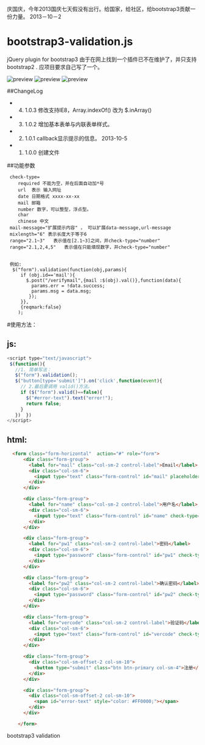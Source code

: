 庆国庆，今年2013国庆七天假没有出行。给国家，给社区，给bootstrap3贡献一份力量。 2013－10－2

bootstrap3-validation.js
========================

jQuery plugin for bootstrap3
由于在网上找到一个插件已不在维护了，并只支持bootstrap2 . 应项目要求自己写了一个。

![preview](https://github.com/mrlong/bootstrap3-validation.js/blob/master/test/test.png?raw=true)
![preview](https://github.com/mrlong/bootstrap3-validation.js/blob/master/test/test2.png?raw=true)
![preview](https://github.com/mrlong/bootstrap3-validation.js/blob/master/test/test3.png?raw=true)

##ChangeLog
 - 4. 1.0.3  修改支持IE8，Array.indexOf() 改为 $.inArray()
 - 3. 1.0.2  增加基本表单与内联表单样式。
 - 2. 1.0.1  callback显示提示的信息。 2013-10-5
 - 1. 1.0.0  创建文件


##功能参数
```
 check-type=
    required 不能为空，并在后面自动加*号
    url  表示 输入网址
    date 日期格式 xxxx-xx-xx
    mail 邮箱
    number 数字，可以整型，浮点型。
    char
    chinese 中文
 mail-message="扩展提示内容" ， 可以扩展data-message,url-message
 mixlength="6" 表示长度大于等于6
 range="2.1~3"   表示值在[2.1~3]之间，并check-type="number"
 range="2.1,2,4,5"   表示值在只能填现数字，并check-type="number"


 例如:
  $("form").validation(function(obj,params){
     if (obj.id=='mail'){
       $.post("/verifymail",{mail :$(obj).val()},function(data){
         params.err = !data.success;
         params.msg = data.msg;
        });
     }},
     {reqmark:false}
    );
```

#使用方法：

## js:

```js
<script type="text/javascript">
 $(function(){
   //1. 简单写法：
   $("form").validation();
   $("button[type='submit']").on('click',function(event){
     // 2.最后要调用 valid()方法。
     if ($("form").valid()==false){
       $("#error-text").text("error!");
       return false;
     }
   })  })
</script>
```


## html:
```html
  <form class="form-horizontal"  action="#" role="form">
      <div class="form-group">
        <label for="mail" class="col-sm-2 control-label">Email</label>
        <div class="col-sm-6">
          <input type="text" class="form-control" id="mail" placeholder="xxxx@qq.com" check-type="mail required">
        </div>
      </div>

      <div class="form-group">
        <label for="name" class="col-sm-2 control-label">用户名</label>
        <div class="col-sm-6">
          <input type="text" class="form-control" id="name" check-type="required" required-message="请填写你的大名。">
        </div>
      </div>

      <div class="form-group">
        <label for="pw1" class="col-sm-2 control-label">密码</label>
        <div class="col-sm-6">
          <input type="password" class="form-control" id="pw1" check-type="required" minlength="6">
        </div>
      </div>

      <div class="form-group">
        <label for="pw2" class="col-sm-2 control-label">确认密码</label>
        <div class="col-sm-6">
          <input type="password" class="form-control" id="pw2" check-type="required" minlength="6">
        </div>
      </div>

      <div class="form-group">
        <label for="vercode" class="col-sm-2 control-label">验证码</label>
        <div class="col-sm-6">
          <input type="text" class="form-control" id="vercode" check-type="number" range="2.2,5">
        </div>
      </div>

      <div class="form-group">
        <div class="col-sm-offset-2 col-sm-10">
          <button type="submit" class="btn btn-primary col-sm-4">注册</button>
        </div>
      </div>

      <div class="form-group">
        <div class="col-sm-offset-2 col-sm-10">
          <span id="error-text" style="color: #FF0000;"></span>
        </div>
      </div>

    </form>
```

bootstrap3 validation
